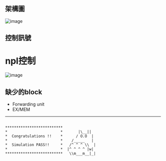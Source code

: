 ## 架構圖

![image](https://github.com/f14106032ncku/CPU_vsd_2024/blob/main/architecture_ref.png)

## 控制訊號
# npl控制
![image](https://github.com/f14106032ncku/CPU_vsd_2024/blob/main/ctrl_signal_ref.png)

## 缺少的block
* Forwarding unit
* EX/MEM

---

```
            
**************************               
*                        *       |\__||  
*  Congratulations !!    *      / O.O  | 
*                        *    /_____   | 
*  Simulation PASS!!     *   /^ ^ ^ \\  |
*                        *  |^ ^ ^ ^ |w| 
**************************   \\m___m__|_|

```
